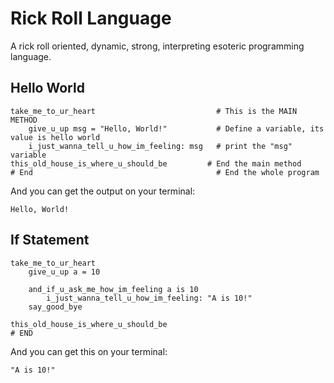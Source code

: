# Rick Roll Language
A rick roll oriented, dynamic, strong, interpreting esoteric programming language.

## Hello World
```
take_me_to_ur_heart                           # This is the MAIN METHOD
    give_u_up msg = "Hello, World!"           # Define a variable, its value is hello world
    i_just_wanna_tell_u_how_im_feeling: msg   # print the "msg" variable
this_old_house_is_where_u_should_be         # End the main method
# End                                         # End the whole program
```
And you can get the output on your terminal:
```
Hello, World!
```

## If Statement
```
take_me_to_ur_heart
    give_u_up a = 10

    and_if_u_ask_me_how_im_feeling a is 10
        i_just_wanna_tell_u_how_im_feeling: "A is 10!"
    say_good_bye

this_old_house_is_where_u_should_be
# END
```
And you can get this on your terminal:
```
"A is 10!"
```
